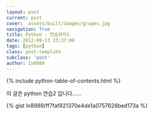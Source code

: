 ```yaml
---
layout: post
current: post
cover:  assets/built/images/grapes.jpg
navigation: True
title: Python - 연습하자2
date: 2012-09-13 23:37:00
tags: [python]
class: post-template
subclass: 'post'
author: In8989
---
```


{% include python-table-of-contents.html %}

이 글은 python 연습2 입니다......


{% gist In8989/ff7faf821370e4de1a0757628bed173a %}
